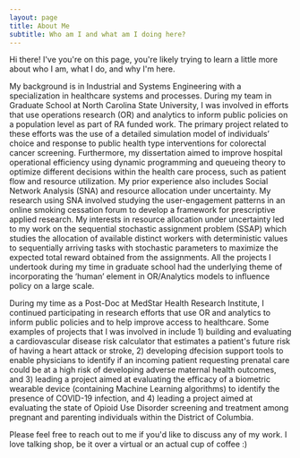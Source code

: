 ```yaml
---
layout: page
title: About Me
subtitle: Who am I and what am I doing here?
---
```


Hi there! I've you're on this page, you're likely trying to learn a little more about who I am, what I do, and why I'm here.

My background is in Industrial and Systems Engineering with a specialization in healthcare systems and processes. During my team in Graduate School at North Carolina State University, I was involved in efforts that use operations research (OR) and analytics to inform public policies on a population level as part of RA funded work. The primary project related to these efforts was the use of a detailed simulation model of individuals’ choice and response to public health type interventions for colorectal cancer screening. Furthermore, my dissertation aimed to improve hospital operational efficiency using dynamic programming and queueing theory to optimize different decisions within the health care process, such as patient flow and resource utilization. My prior experience also includes Social Network Analysis (SNA) and resource allocation under uncertainty. My research using SNA involved studying the user-engagement patterns in an online smoking cessation forum to develop a framework for prescriptive applied research. My interests in resource allocation under uncertainty led to my work on the sequential stochastic assignment problem (SSAP) which studies the allocation of available distinct workers with deterministic values to sequentially arriving tasks with stochastic parameters to maximize the expected total reward obtained from the assignments. All the projects I undertook during my time in graduate school had the underlying theme of incorporating the ‘human’ element in OR/Analytics models to influence policy on a large scale.

During my time as a Post-Doc at MedStar Health Research Institute, I continued participating in research efforts that use OR and analytics to inform public policies and to help improve access to healthcare. Some examples of projects that I was involved in include 1) building and evaluating a cardiovascular disease risk calculator that estimates a patient's future risk of having a heart attack or stroke, 2) developing dfecision support tools to enable physicians to identify if an incoming patient requesting prenatal care could be at a high risk of developing adverse maternal health outcomes, and 3) leading a project aimed at evaluating the efficacy of a biometric wearable device (containing Machine Learning algorithms) to identify the presence of COVID-19 infection, and 4) leading a project aimed at evaluating the state of Opioid Use Disorder screening and treatment among pregnant and parenting individuals within the District of Columbia.

Please feel free to reach out to me if you'd like to discuss any of my work. I love talking shop, be it over a virtual or an actual cup of coffee :)